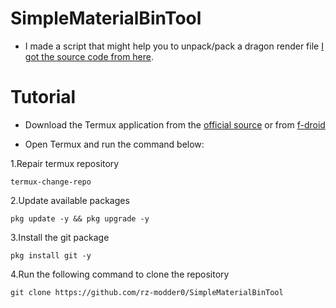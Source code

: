 # SimpleMaterialBinTool

* I made a script that might help you to unpack/pack a dragon render file [I got the source code from here](https://github.com/ddf8196/MaterialBinTool).

# Tutorial

* Download the Termux application from the [official source]() or from [f-droid]()

* Open Termux and run the command below:

1.Repair termux repository
```
termux-change-repo
```

2.Update available packages
```
pkg update -y && pkg upgrade -y
```

3.Install the git package
```
pkg install git -y
```

4.Run the following command to clone the repository
```
git clone https://github.com/rz-modder0/SimpleMaterialBinTool
```



